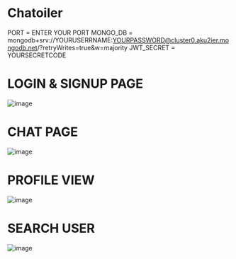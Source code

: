 # Chatoiler

PORT = ENTER YOUR PORT
MONGO_DB = mongodb+srv://YOURUSERRNAME:YOURPASSWORD@cluster0.aku2ier.mongodb.net/?retryWrites=true&w=majority
JWT_SECRET = YOURSECRETCODE
# LOGIN & SIGNUP PAGE
![image](https://github.com/aoporoy56/Chatoiler/assets/97871825/b6f07116-9b61-40b9-981d-6bc747c0dd53)

# CHAT PAGE
![image](https://github.com/aoporoy56/Chatoiler/assets/97871825/56fb9265-7db8-4888-9844-e90d359ff855)

# PROFILE VIEW
![image](https://github.com/aoporoy56/Chatoiler/assets/97871825/7f3a5b4d-3b5e-4eda-9477-b6da642d86da)

# SEARCH USER
![image](https://github.com/aoporoy56/Chatoiler/assets/97871825/e716e58d-64a8-4080-a14d-fdfbf592ad52)
